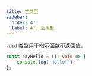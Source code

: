 ```yaml
---
title: 空类型
sidebar:
  order: 47
  label: 47. 空类型
---
```


`void` 类型用于指示函数不返回值。

```typescript
const sayHello = (): void => {
    console.log('Hello!');
};
```

